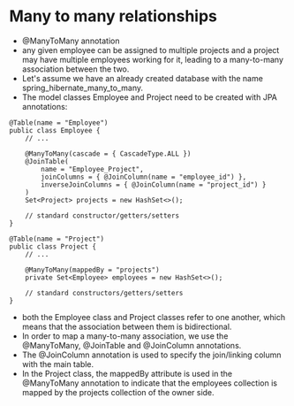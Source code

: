 # Many to many relationships
* @ManyToMany annotation 
* any given employee can be assigned to multiple projects and a project may have multiple employees working for it, leading to a many-to-many association between the two.
* Let's assume we have an already created database with the name spring_hibernate_many_to_many.
* The model classes Employee and Project need to be created with JPA annotations:
```@Entity
@Table(name = "Employee")
public class Employee { 
    // ...
 
    @ManyToMany(cascade = { CascadeType.ALL })
    @JoinTable(
        name = "Employee_Project", 
        joinColumns = { @JoinColumn(name = "employee_id") }, 
        inverseJoinColumns = { @JoinColumn(name = "project_id") }
    )
    Set<Project> projects = new HashSet<>();
   
    // standard constructor/getters/setters
}
```
```@Entity
@Table(name = "Project")
public class Project {    
    // ...  
 
    @ManyToMany(mappedBy = "projects")
    private Set<Employee> employees = new HashSet<>();
    
    // standard constructors/getters/setters   
}
```
* both the Employee class and Project classes refer to one another, which means that the association between them is bidirectional.
* In order to map a many-to-many association, we use the @ManyToMany, @JoinTable and @JoinColumn annotations.
* The @JoinColumn annotation is used to specify the join/linking column with the main table.
* In the Project class, the mappedBy attribute is used in the @ManyToMany annotation to indicate that the employees collection is mapped by the projects collection of the owner side.
